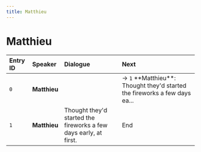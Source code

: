 ```yaml
---
title: Matthieu
---
```


# Matthieu


| Entry ID | Speaker | Dialogue | Next |
| :------- | :------ | :------- | :------------ |
| `0` | **Matthieu** |  | → `1` \*\*Matthieu\*\*: Thought they'd started the fireworks a few days ea\.\.\. |
| `1` | **Matthieu** | Thought they'd started the fireworks a few days early, at first\. | End |
